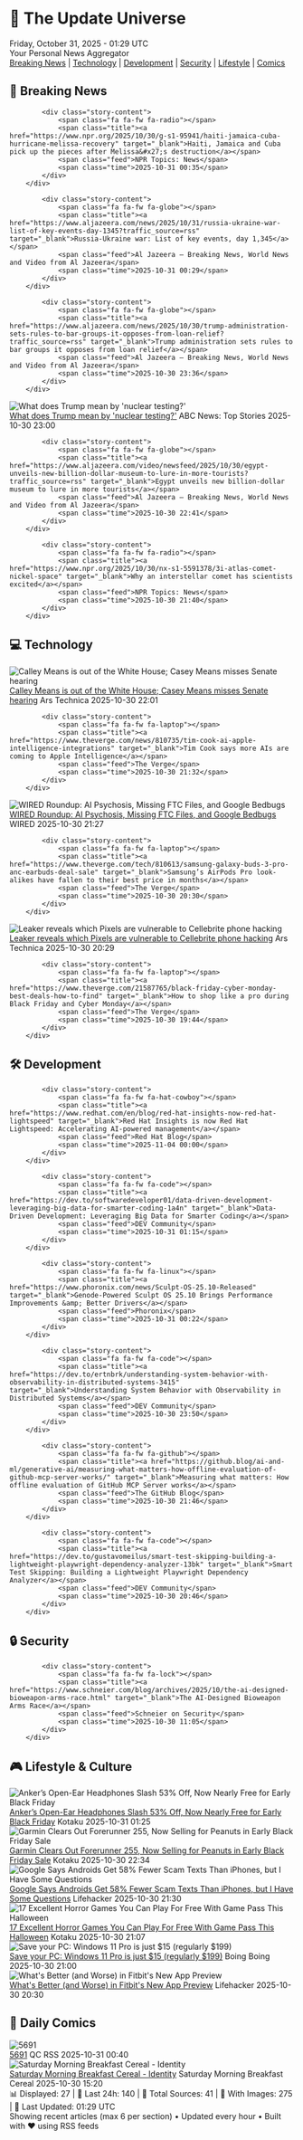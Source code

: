 <!-- Processing 54 RSS feeds at 2025-10-31 01:29:18 UTC -->
<!-- Processing: Poorly Drawn Lines -->
<!-- Processing: Cyanide & Happiness -->
<!-- Processing: Questionable Content -->
<!-- Processing: CNN Top Stories -->
<!-- Processing: BBC World News -->
<!-- Processing: Al Jazeera Breaking News -->
<!-- Processing: NPR News -->
<!-- Processing: Reuters World News -->
<!-- Processing: Guardian World News -->
<!-- Processing: Sky News World -->
<!-- Processing: Ars Technica -->
<!-- Processing: Hacker News -->
<!-- Processing: Dev.to -->
<!-- Processing: StackOverflow Blog -->
<!-- Processing: Phoronix Linux News -->
<!-- Processing: It's FOSS -->
<!-- Processing: DistroWatch -->
<!-- Processing: Red Hat Blog -->
<!-- Processing: Ubuntu Blog -->
<!-- Processing: GitHub Blog -->
<!-- Processing: GitLab Blog -->
<!-- Processing: InfoQ -->
<!-- Processing: DZone -->
<!-- Processing: Martin Fowler -->
<!-- Processing: Coding Horror -->
<!-- Processing: The Pragmatic Engineer -->
<!-- Processing: Lifehacker -->
<!-- Processing: Kotaku -->
<!-- Processing: Boing Boing -->
<!-- Processing: Krebs on Security -->
<!-- Processing: Schneier on Security -->
<!-- Generated 9 new posts out of 31 feeds processed -->
<div class="newspaper-header">
    <h1 class="newspaper-title">📰 The Update Universe</h1>
    <div class="newspaper-date">Friday, October 31, 2025 - 01:29 UTC</div>
    <div class="newspaper-subtitle">Your Personal News Aggregator</div>
</div>

<div class="newspaper-nav">
    <a href="#breaking">Breaking News</a> |
    <a href="#tech">Technology</a> |
    <a href="#dev">Development</a> |
    <a href="#security">Security</a> |
    <a href="#lifestyle">Lifestyle</a> |
    <a href="#webcomics">Comics</a>
</div>

<div class="news-section breaking-news" id="breaking">
<h2 class="section-header">🚨 Breaking News</h2>
<div class="stories-container">
<div class="story">
            
            <div class="story-content">
                <span class="fa fa-fw fa-radio"></span>
                <span class="title"><a href="https://www.npr.org/2025/10/30/g-s1-95941/haiti-jamaica-cuba-hurricane-melissa-recovery" target="_blank">Haiti, Jamaica and Cuba pick up the pieces after Melissa&#x27;s destruction</a></span>
                <span class="feed">NPR Topics: News</span>
                <span class="time">2025-10-31 00:35</span>
            </div>
        </div>
<div class="story">
            
            <div class="story-content">
                <span class="fa fa-fw fa-globe"></span>
                <span class="title"><a href="https://www.aljazeera.com/news/2025/10/31/russia-ukraine-war-list-of-key-events-day-1345?traffic_source=rss" target="_blank">Russia-Ukraine war: List of key events, day 1,345</a></span>
                <span class="feed">Al Jazeera – Breaking News, World News and Video from Al Jazeera</span>
                <span class="time">2025-10-31 00:29</span>
            </div>
        </div>
<div class="story">
            
            <div class="story-content">
                <span class="fa fa-fw fa-globe"></span>
                <span class="title"><a href="https://www.aljazeera.com/news/2025/10/30/trump-administration-sets-rules-to-bar-groups-it-opposes-from-loan-relief?traffic_source=rss" target="_blank">Trump administration sets rules to bar groups it opposes from loan relief</a></span>
                <span class="feed">Al Jazeera – Breaking News, World News and Video from Al Jazeera</span>
                <span class="time">2025-10-30 23:36</span>
            </div>
        </div>
<div class="story">
            <img src="https://s.abcnews.com/images/US/donald-trump-35-ap-gmh-251029_1761791632517_hpMain_4x3t_384.jpg" alt="What does Trump mean by &#x27;nuclear testing?&#x27;" class="story-image" loading="lazy" onerror="this.style.display='none'">
            <div class="story-content">
                <span class="fa fa-fw fa-tv"></span>
                <span class="title"><a href="https://abcnews.go.com/Politics/trump-nuclear-testing/story?id=127035450" target="_blank">What does Trump mean by &#x27;nuclear testing?&#x27;</a></span>
                <span class="feed">ABC News: Top Stories</span>
                <span class="time">2025-10-30 23:00</span>
            </div>
        </div>
<div class="story">
            
            <div class="story-content">
                <span class="fa fa-fw fa-globe"></span>
                <span class="title"><a href="https://www.aljazeera.com/video/newsfeed/2025/10/30/egypt-unveils-new-billion-dollar-museum-to-lure-in-more-tourists?traffic_source=rss" target="_blank">Egypt unveils new billion-dollar museum to lure in more tourists</a></span>
                <span class="feed">Al Jazeera – Breaking News, World News and Video from Al Jazeera</span>
                <span class="time">2025-10-30 22:41</span>
            </div>
        </div>
<div class="story">
            
            <div class="story-content">
                <span class="fa fa-fw fa-radio"></span>
                <span class="title"><a href="https://www.npr.org/2025/10/30/nx-s1-5591378/3i-atlas-comet-nickel-space" target="_blank">Why an interstellar comet has scientists excited</a></span>
                <span class="feed">NPR Topics: News</span>
                <span class="time">2025-10-30 21:40</span>
            </div>
        </div>
</div>
</div>
<div class="news-section tech-news" id="tech">
<h2 class="section-header">💻 Technology</h2>
<div class="stories-container">
<div class="story">
            <img src="https://cdn.arstechnica.net/wp-content/uploads/2025/10/GettyImages-2210915866-500x500.jpg" alt="Calley Means is out of the White House; Casey Means misses Senate hearing" class="story-image" loading="lazy" onerror="this.style.display='none'">
            <div class="story-content">
                <span class="fa fa-fw fa-cog"></span>
                <span class="title"><a href="https://arstechnica.com/health/2025/10/the-means-siblings-darlings-of-maha-both-out-of-the-trump-admin-for-now/" target="_blank">Calley Means is out of the White House; Casey Means misses Senate hearing</a></span>
                <span class="feed">Ars Technica</span>
                <span class="time">2025-10-30 22:01</span>
            </div>
        </div>
<div class="story">
            
            <div class="story-content">
                <span class="fa fa-fw fa-laptop"></span>
                <span class="title"><a href="https://www.theverge.com/news/810735/tim-cook-ai-apple-intelligence-integrations" target="_blank">Tim Cook says more AIs are coming to Apple Intelligence</a></span>
                <span class="feed">The Verge</span>
                <span class="time">2025-10-30 21:32</span>
            </div>
        </div>
<div class="story">
            <img src="https://media.wired.com/photos/68fa99670f48aeee5d43d09b/master/pass/Uncanny-Valley-AI-Psychosis-Business-1491212583.jpg" alt="WIRED Roundup: AI Psychosis, Missing FTC Files, and Google Bedbugs" class="story-image" loading="lazy" onerror="this.style.display='none'">
            <div class="story-content">
                <span class="fa fa-fw fa-bolt"></span>
                <span class="title"><a href="https://www.wired.com/story/uncanny-valley-podcast-wired-roundup-ai-psychosis-ftc-files-google-bedbugs/" target="_blank">WIRED Roundup: AI Psychosis, Missing FTC Files, and Google Bedbugs</a></span>
                <span class="feed">WIRED</span>
                <span class="time">2025-10-30 21:27</span>
            </div>
        </div>
<div class="story">
            
            <div class="story-content">
                <span class="fa fa-fw fa-laptop"></span>
                <span class="title"><a href="https://www.theverge.com/tech/810613/samsung-galaxy-buds-3-pro-anc-earbuds-deal-sale" target="_blank">Samsung’s AirPods Pro look-alikes have fallen to their best price in months</a></span>
                <span class="feed">The Verge</span>
                <span class="time">2025-10-30 20:30</span>
            </div>
        </div>
<div class="story">
            <img src="https://cdn.arstechnica.net/wp-content/uploads/2025/08/Google-Pixel-10-18-500x500.jpg" alt="Leaker reveals which Pixels are vulnerable to Cellebrite phone hacking" class="story-image" loading="lazy" onerror="this.style.display='none'">
            <div class="story-content">
                <span class="fa fa-fw fa-cog"></span>
                <span class="title"><a href="https://arstechnica.com/gadgets/2025/10/leaker-reveals-which-pixels-are-vulnerable-to-cellebrite-phone-hacking/" target="_blank">Leaker reveals which Pixels are vulnerable to Cellebrite phone hacking</a></span>
                <span class="feed">Ars Technica</span>
                <span class="time">2025-10-30 20:29</span>
            </div>
        </div>
<div class="story">
            
            <div class="story-content">
                <span class="fa fa-fw fa-laptop"></span>
                <span class="title"><a href="https://www.theverge.com/21587765/black-friday-cyber-monday-best-deals-how-to-find" target="_blank">How to shop like a pro during Black Friday and Cyber Monday</a></span>
                <span class="feed">The Verge</span>
                <span class="time">2025-10-30 19:44</span>
            </div>
        </div>
</div>
</div>
<div class="news-section dev-news" id="dev">
<h2 class="section-header">🛠️ Development</h2>
<div class="stories-container">
<div class="story">
            
            <div class="story-content">
                <span class="fa fa-fw fa-hat-cowboy"></span>
                <span class="title"><a href="https://www.redhat.com/en/blog/red-hat-insights-now-red-hat-lightspeed" target="_blank">Red Hat Insights is now Red Hat Lightspeed: Accelerating AI-powered management</a></span>
                <span class="feed">Red Hat Blog</span>
                <span class="time">2025-11-04 00:00</span>
            </div>
        </div>
<div class="story">
            
            <div class="story-content">
                <span class="fa fa-fw fa-code"></span>
                <span class="title"><a href="https://dev.to/softwaredeveloper01/data-driven-development-leveraging-big-data-for-smarter-coding-1a4n" target="_blank">Data-Driven Development: Leveraging Big Data for Smarter Coding</a></span>
                <span class="feed">DEV Community</span>
                <span class="time">2025-10-31 01:15</span>
            </div>
        </div>
<div class="story">
            
            <div class="story-content">
                <span class="fa fa-fw fa-linux"></span>
                <span class="title"><a href="https://www.phoronix.com/news/Sculpt-OS-25.10-Released" target="_blank">Genode-Powered Sculpt OS 25.10 Brings Performance Improvements &amp; Better Drivers</a></span>
                <span class="feed">Phoronix</span>
                <span class="time">2025-10-31 00:22</span>
            </div>
        </div>
<div class="story">
            
            <div class="story-content">
                <span class="fa fa-fw fa-code"></span>
                <span class="title"><a href="https://dev.to/ertnbrk/understanding-system-behavior-with-observability-in-distributed-systems-3415" target="_blank">Understanding System Behavior with Observability in Distributed Systems</a></span>
                <span class="feed">DEV Community</span>
                <span class="time">2025-10-30 23:50</span>
            </div>
        </div>
<div class="story">
            
            <div class="story-content">
                <span class="fa fa-fw fa-github"></span>
                <span class="title"><a href="https://github.blog/ai-and-ml/generative-ai/measuring-what-matters-how-offline-evaluation-of-github-mcp-server-works/" target="_blank">Measuring what matters: How offline evaluation of GitHub MCP Server works</a></span>
                <span class="feed">The GitHub Blog</span>
                <span class="time">2025-10-30 21:46</span>
            </div>
        </div>
<div class="story">
            
            <div class="story-content">
                <span class="fa fa-fw fa-code"></span>
                <span class="title"><a href="https://dev.to/gustavomeilus/smart-test-skipping-building-a-lightweight-playwright-dependency-analyzer-13bk" target="_blank">Smart Test Skipping: Building a Lightweight Playwright Dependency Analyzer</a></span>
                <span class="feed">DEV Community</span>
                <span class="time">2025-10-30 20:46</span>
            </div>
        </div>
</div>
</div>
<div class="news-section security-news" id="security">
<h2 class="section-header">🔒 Security</h2>
<div class="stories-container">
<div class="story">
            
            <div class="story-content">
                <span class="fa fa-fw fa-lock"></span>
                <span class="title"><a href="https://www.schneier.com/blog/archives/2025/10/the-ai-designed-bioweapon-arms-race.html" target="_blank">The AI-Designed Bioweapon Arms Race</a></span>
                <span class="feed">Schneier on Security</span>
                <span class="time">2025-10-30 11:05</span>
            </div>
        </div>
</div>
</div>
<div class="news-section lifestyle-news" id="lifestyle">
<h2 class="section-header">🎮 Lifestyle & Culture</h2>
<div class="stories-container">
<div class="story">
            <img src="https://kotaku.com/app/uploads/2025/10/anker-open-ear-earbuds-1280x853.jpg" alt="Anker’s Open-Ear Headphones Slash 53% Off, Now Nearly Free for Early Black Friday" class="story-image" loading="lazy" onerror="this.style.display='none'">
            <div class="story-content">
                <span class="fa fa-fw fa-gamepad"></span>
                <span class="title"><a href="https://kotaku.com/ankers-open-ear-headphones-slash-53-off-now-nearly-free-for-early-black-friday-2000640322" target="_blank">Anker’s Open-Ear Headphones Slash 53% Off, Now Nearly Free for Early Black Friday</a></span>
                <span class="feed">Kotaku</span>
                <span class="time">2025-10-31 01:25</span>
            </div>
        </div>
<div class="story">
            <img src="https://kotaku.com/app/uploads/2025/10/garmin-forerunner-255-watch-1280x853.jpg" alt="Garmin Clears Out Forerunner 255, Now Selling for Peanuts in Early Black Friday Sale" class="story-image" loading="lazy" onerror="this.style.display='none'">
            <div class="story-content">
                <span class="fa fa-fw fa-gamepad"></span>
                <span class="title"><a href="https://kotaku.com/garmin-clears-out-forerunner-255-now-selling-for-peanuts-in-early-black-friday-sale-2000640217" target="_blank">Garmin Clears Out Forerunner 255, Now Selling for Peanuts in Early Black Friday Sale</a></span>
                <span class="feed">Kotaku</span>
                <span class="time">2025-10-30 22:34</span>
            </div>
        </div>
<div class="story">
            <img src="https://lifehacker.com/imagery/articles/01K8VBNSD4JAYP5610157SQ6ZP/hero-image.png" alt="Google Says Androids Get 58% Fewer Scam Texts Than iPhones, but I Have Some Questions" class="story-image" loading="lazy" onerror="this.style.display='none'">
            <div class="story-content">
                <span class="fa fa-fw fa-life-ring"></span>
                <span class="title"><a href="https://lifehacker.com/tech/google-study-claims-android-gets-fewer-scam-texts-than-iphone?utm_medium=RSS" target="_blank">Google Says Androids Get 58% Fewer Scam Texts Than iPhones, but I Have Some Questions</a></span>
                <span class="feed">Lifehacker</span>
                <span class="time">2025-10-30 21:30</span>
            </div>
        </div>
<div class="story">
            <img src="https://kotaku.com/app/uploads/2025/10/spooky2-1280x720.jpg" alt="17 Excellent Horror Games You Can Play For Free With Game Pass This Halloween" class="story-image" loading="lazy" onerror="this.style.display='none'">
            <div class="story-content">
                <span class="fa fa-fw fa-gamepad"></span>
                <span class="title"><a href="https://kotaku.com/game-pass-horror-halloween-pc-resident-evil-2000640197" target="_blank">17 Excellent Horror Games You Can Play For Free With Game Pass This Halloween</a></span>
                <span class="feed">Kotaku</span>
                <span class="time">2025-10-30 21:07</span>
            </div>
        </div>
<div class="story">
            <img src="https://i0.wp.com/boingboing.net/wp-content/uploads/2025/10/Microsoft-Windows-11-Pro-2.jpg?fit=1200%2C800&amp;quality=60&amp;ssl=1" alt="Save your PC: Windows 11 Pro is just $15 (regularly $199)" class="story-image" loading="lazy" onerror="this.style.display='none'">
            <div class="story-content">
                <span class="fa fa-fw fa-arrow-right"></span>
                <span class="title"><a href="https://boingboing.net/2025/10/30/save-your-pc-windows-11-pro-is-just-15-regularly-199.html" target="_blank">Save your PC: Windows 11 Pro is just $15 (regularly $199)</a></span>
                <span class="feed">Boing Boing</span>
                <span class="time">2025-10-30 21:00</span>
            </div>
        </div>
<div class="story">
            <img src="https://lifehacker.com/imagery/articles/01K8VCVBWJB6K856GTGVEB6SBV/hero-image.jpg" alt="What&#x27;s Better (and Worse) in Fitbit&#x27;s New App Preview" class="story-image" loading="lazy" onerror="this.style.display='none'">
            <div class="story-content">
                <span class="fa fa-fw fa-life-ring"></span>
                <span class="title"><a href="https://lifehacker.com/health/fitbit-new-app-preview-impressions?utm_medium=RSS" target="_blank">What&#x27;s Better (and Worse) in Fitbit&#x27;s New App Preview</a></span>
                <span class="feed">Lifehacker</span>
                <span class="time">2025-10-30 20:30</span>
            </div>
        </div>
</div>
</div>
<div class="news-section webcomics-section" id="webcomics">
<h2 class="section-header">🎨 Daily Comics</h2>
<div class="stories-container">
<div class="story">
            <img src="http://www.questionablecontent.net/comics/5691.png" alt="5691" class="story-image" loading="lazy" onerror="this.style.display='none'">
            <div class="story-content">
                <span class="fa fa-fw fa-music"></span>
                <span class="title"><a href="http://questionablecontent.net/view.php?comic=5691" target="_blank">5691</a></span>
                <span class="feed">QC RSS</span>
                <span class="time">2025-10-31 00:40</span>
            </div>
        </div>
<div class="story">
            <img src="https://www.smbc-comics.com/comics/1761793959-20251030.png" alt="Saturday Morning Breakfast Cereal - Identity" class="story-image" loading="lazy" onerror="this.style.display='none'">
            <div class="story-content">
                <span class="fa fa-fw fa-smile"></span>
                <span class="title"><a href="https://www.smbc-comics.com/comic/identity-2" target="_blank">Saturday Morning Breakfast Cereal - Identity</a></span>
                <span class="feed">Saturday Morning Breakfast Cereal</span>
                <span class="time">2025-10-30 15:20</span>
            </div>
        </div>
</div>
</div>

<div class="newspaper-footer">
    <div class="stats">
        📊 Displayed: 27 | 📅 Last 24h: 140 | 📡 Total Sources: 41 | 📸 With Images: 275 |
        🔄 Last Updated: 01:29 UTC
    </div>
    <div class="footer-note">
        Showing recent articles (max 6 per section) • Updated every hour • Built with ❤️ using RSS feeds
    </div>
</div>
